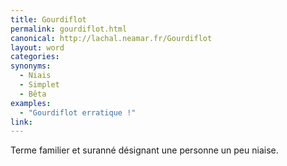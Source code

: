 ```yaml
---
title: Gourdiflot
permalink: gourdiflot.html
canonical: http://lachal.neamar.fr/Gourdiflot
layout: word
categories:
synonyms:
  - Niais
  - Simplet
  - Bêta
examples:
  - "Gourdiflot erratique !"
link: 
---
```


Terme familier et suranné désignant une personne un peu niaise.

